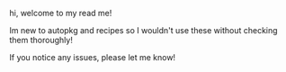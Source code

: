 hi, welcome to my read me!

Im new to autopkg and recipes so I wouldn't use these without checking them thoroughly!

If you notice any issues, please let me know!
